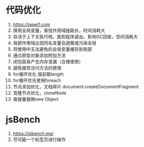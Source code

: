 <!--
 * @Author       : ganbowen
 * @Date         : 2021-09-13 17:38:32
 * @LastEditors  : ganbowen
 * @LastEditTime : 2021-09-13 21:00:30
 * @Descripttion : 代码优化
-->
# 代码优化
1. https://jsperf.com
2. 慎用全局变量，查找作用域链路长，时间消耗大
3. 存活于上下文执行栈，直到程序退出，影响GC回收，空间消耗大
4. 局部作用域出现同名变量会遮蔽或污染全局
5. 将使用中无法避免的全局变量缓存到局部
6. 通过原型对象添加附加方法
7. 闭包容易产生内存泄漏（合理使用）
8. 避免属性访问方法的使用
9. for循环优化 提前取length
10. for循环优先使用foreach
11. 节点添加优化，文档碎片 document.createDocumentFragment
12. 克隆节点优化，cloneNode
13. 直接量替换new Object

# jsBench
1. https://jsbench.me/
2. 尽可能一个标签页进行操作
